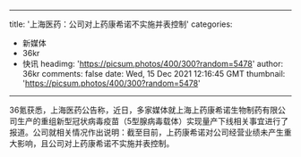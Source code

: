 
---
title: '上海医药：公司对上药康希诺不实施并表控制'
categories: 
 - 新媒体
 - 36kr
 - 快讯
headimg: 'https://picsum.photos/400/300?random=5478'
author: 36kr
comments: false
date: Wed, 15 Dec 2021 12:16:45 GMT
thumbnail: 'https://picsum.photos/400/300?random=5478'
---

<div>   
36氪获悉，上海医药公告称，近日，多家媒体就上海上药康希诺生物制药有限公司生产的重组新型冠状病毒疫苗（5型腺病毒载体）实现量产下线相关事宜进行了报道。公司就相关情况作出说明：截至目前，上药康希诺对公司经营业绩未产生重大影响，且公司对上药康希诺不实施并表控制。  
</div>
            